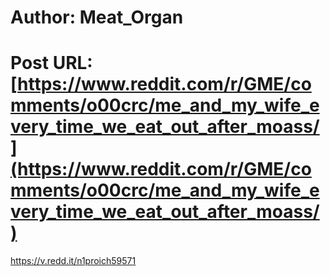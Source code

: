 # Author: Meat_Organ
# Post URL: [https://www.reddit.com/r/GME/comments/o00crc/me_and_my_wife_every_time_we_eat_out_after_moass/](https://www.reddit.com/r/GME/comments/o00crc/me_and_my_wife_every_time_we_eat_out_after_moass/)


https://v.redd.it/n1proich59571